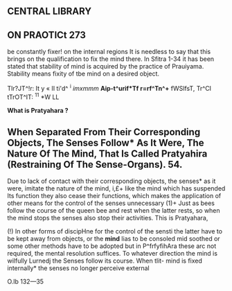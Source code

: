 ## CENTRAL LIBRARY

## ON PRAOTlCt 273

be constantly fixer! on the internal regions It is needless to say that this brings on the qualification to fix the mind there. In Sfitra 1-34 it has been stated that stability of mind is acquired by the practice of Prauiyama. Stability means fixity of tbe mind on a desired object.

Tlr?JT^!r: It y « II ti'd^ <sup>i</sup> *imxmmm* **Aip-t^urif\*Tf r=rf^Tn^+** fWSlfsT, Tr^CI tTrOT^IT: <sup>11</sup> \*W LL

**What is Pratyahara ?**

## **When Separated From Their Corresponding Objects, The Senses Follow\* As It Were, The Nature Of The Mind, That Is Called Pratyahira (Restraining Of The Sense-Organs). 54.**

Due to lack of contact with their corresponding objects, the senses\* as it were, imitate the nature of the mind, i,£+ like the mind which has suspended Its function they also cease their functions, which makes the application of other means for the control of the senses unnecessary (1)+ Just as bees follow the course of the queen bee and rest when the latter rests, so when the mind stops the senses also stop their activities. This is Pratyahara,

(!) In other forms of discipHne for the control of the sensti the latter have to be kept away from objects, or the **mind** lias to be consoled mid soothed or some other methods have to be adopted but in P^frfyfihAra these arc not required, the mental resolution suffices. To whatever direction the mind is wilfully Lurnedj the Senses follow its course. When tlit- mind is fixed internally\* the senses no longer perceive external

O.lb 132—35